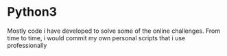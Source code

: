 # Python3
Mostly code i have developed to solve some of the online challenges. From time to time, i would commit my own personal scripts that i use professionally
